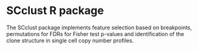 # SCclust R package


The SCclust package implements feature selection based on
breakpoints, permutations for FDRs for Fisher test p-values and identification
of the clone structure in single cell copy number profiles.